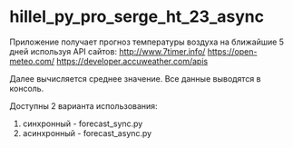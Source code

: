 # hillel_py_pro_serge_ht_23_async

Приложение получает прогноз температуры воздуха на ближайшие 5 дней используя API сайтов:
http://www.7timer.info/
https://open-meteo.com/
https://developer.accuweather.com/apis

Далее вычисляется среднее значение. Все данные выводятся в консоль.

Доступны 2 варианта использования:
1) синхронный - forecast_sync.py
2) асинхронный - forecast_async.py